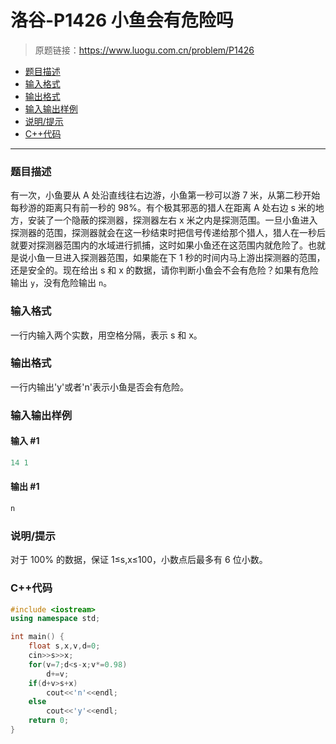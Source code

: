 # 洛谷-P1426 小鱼会有危险吗

> 原题链接：https://www.luogu.com.cn/problem/P1426

- [题目描述](#题目描述)
- [输入格式](#输入格式)
- [输出格式](#输出格式)
- [输入输出样例](#输入输出样例)
- [说明/提示](#说明/提示)
- [C++代码](#C++代码)

---

### <a name="题目描述">题目描述</a>

有一次，小鱼要从 A 处沿直线往右边游，小鱼第一秒可以游 7 米，从第二秒开始每秒游的距离只有前一秒的 98%。有个极其邪恶的猎人在距离 A 处右边 s 米的地方，安装了一个隐蔽的探测器，探测器左右 x 米之内是探测范围。一旦小鱼进入探测器的范围，探测器就会在这一秒结束时把信号传递给那个猎人，猎人在一秒后就要对探测器范围内的水域进行抓捕，这时如果小鱼还在这范围内就危险了。也就是说小鱼一旦进入探测器范围，如果能在下 1 秒的时间内马上游出探测器的范围，还是安全的。现在给出 s 和 x 的数据，请你判断小鱼会不会有危险？如果有危险输出 `y`，没有危险输出 `n`。

### <a name="输入格式">输入格式</a>

一行内输入两个实数，用空格分隔，表示 s 和 x。

### <a name="输出格式">输出格式</a>

一行内输出'y'或者'n'表示小鱼是否会有危险。

### <a name="输入输出样例">输入输出样例</a>

#### 输入 #1

```c++
14 1
```

#### 输出 #1

```c++
n
```

### <a name="说明/提示">说明/提示</a>

对于 100% 的数据，保证 1&le;s,x&le;100，小数点后最多有 6 位小数。

### <a name="C++代码">C++代码</a>

```c++
#include <iostream>
using namespace std;

int main() {
    float s,x,v,d=0;
    cin>>s>>x;
    for(v=7;d<s-x;v*=0.98)
        d+=v;
    if(d+v>s+x)
        cout<<'n'<<endl;
    else
        cout<<'y'<<endl;
    return 0;
}
```